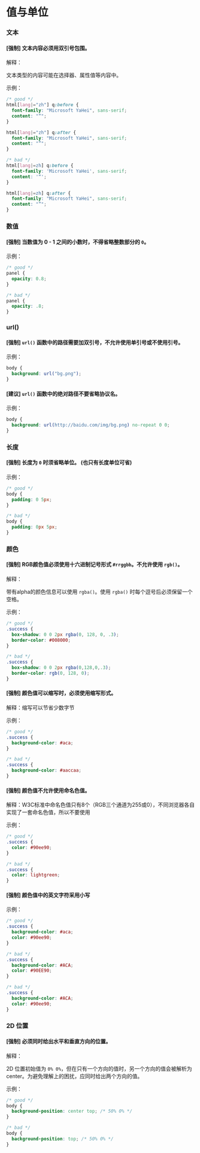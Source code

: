 # 值与单位

### 文本

#### [强制] 文本内容必须用双引号包围。

解释：

文本类型的内容可能在选择器、属性值等内容中。

示例：

```css
/* good */
html[lang|="zh"] q:before {
  font-family: "Microsoft YaHei", sans-serif;
  content: "“";
}

html[lang|="zh"] q:after {
  font-family: "Microsoft YaHei", sans-serif;
  content: "”";
}

/* bad */
html[lang|=zh] q:before {
  font-family: 'Microsoft YaHei', sans-serif;
  content: '“';
}

html[lang|=zh] q:after {
  font-family: "Microsoft YaHei", sans-serif;
  content: "”";
}
```

### 数值

#### [强制] 当数值为 0 - 1 之间的小数时，不得省略整数部分的 `0`。

示例：

```css
/* good */
panel {
  opacity: 0.8;
}

/* bad */
panel {
  opacity: .8;
}
```

### url()

#### [强制] `url()` 函数中的路径需要加双引号，不允许使用单引号或不使用引号。

示例：

```css
body {
  background: url("bg.png");
}
```

#### [建议] `url()` 函数中的绝对路径不要省略协议名。

示例：

```css
body {
  background: url(http://baidu.com/img/bg.png) no-repeat 0 0;
}
```

### 长度

#### [强制] 长度为 `0` 时须省略单位。 (也只有长度单位可省)

示例：

```css
/* good */
body {
  padding: 0 5px;
}

/* bad */
body {
  padding: 0px 5px;
}
```

### 颜色

#### [强制] RGB颜色值必须使用十六进制记号形式 `#rrggbb`。不允许使用 `rgb()`。 

解释：

带有alpha的颜色信息可以使用 `rgba()`。使用 `rgba()` 时每个逗号后必须保留一个空格。

示例：

```css
/* good */
.success {
  box-shadow: 0 0 2px rgba(0, 128, 0, .3);
  border-color: #008000;
}

/* bad */
.success {
  box-shadow: 0 0 2px rgba(0,128,0,.3);
  border-color: rgb(0, 128, 0);
}
```

#### [强制] 颜色值可以缩写时，必须使用缩写形式。

解释：缩写可以节省少数字节

示例：

```css
/* good */
.success {
  background-color: #aca;
}

/* bad */
.success {
  background-color: #aaccaa;
}
```

#### [强制] 颜色值不允许使用命名色值。

解释：W3C标准中命名色值只有8个（RGB三个通道为255或0），不同浏览器各自实现了一套命名色值，所以不要使用

示例：

```css
/* good */
.success {
  color: #90ee90;
}

/* bad */
.success {
  color: lightgreen;
}
```

#### [强制] 颜色值中的英文字符采用小写

示例：

```css
/* good */
.success {
  background-color: #aca;
  color: #90ee90;
}

/* bad */
.success {
  background-color: #ACA;
  color: #90EE90;
}

/* bad */
.success {
  background-color: #ACA;
  color: #90ee90;
}
```

### 2D 位置

#### [强制] 必须同时给出水平和垂直方向的位置。

解释：

2D 位置初始值为 `0% 0%`，但在只有一个方向的值时，另一个方向的值会被解析为 center。为避免理解上的困扰，应同时给出两个方向的值。

示例：

```css
/* good */
body {
  background-position: center top; /* 50% 0% */
}

/* bad */
body {
  background-position: top; /* 50% 0% */
}
```
